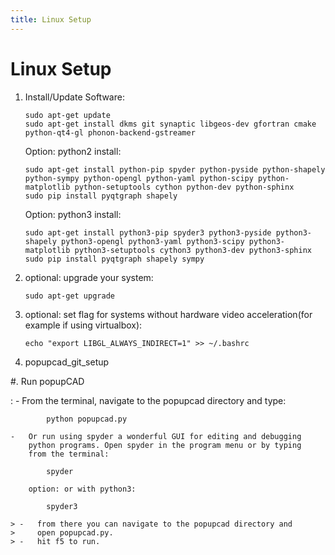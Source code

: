 ```yaml
---
title: Linux Setup
---
```

Linux Setup
===========

1.  Install/Update Software:

        sudo apt-get update
        sudo apt-get install dkms git synaptic libgeos-dev gfortran cmake python-qt4-gl phonon-backend-gstreamer

    Option: python2 install:

        sudo apt-get install python-pip spyder python-pyside python-shapely python-sympy python-opengl python-yaml python-scipy python-matplotlib python-setuptools cython python-dev python-sphinx
        sudo pip install pyqtgraph shapely

    Option: python3 install:

        sudo apt-get install python3-pip spyder3 python3-pyside python3-shapely python3-opengl python3-yaml python3-scipy python3-matplotlib python3-setuptools cython3 python3-dev python3-sphinx
        sudo pip install pyqtgraph shapely sympy

2.  optional: upgrade your system:

        sudo apt-get upgrade

3.  optional: set flag for systems without hardware video
    acceleration(for example if using virtualbox):

        echo "export LIBGL_ALWAYS_INDIRECT=1" >> ~/.bashrc

4.  popupcad\_git\_setup

\#. Run popupCAD

:   -   From the terminal, navigate to the popupcad directory and type:

            python popupcad.py

    -   Or run using spyder a wonderful GUI for editing and debugging
        python programs. Open spyder in the program menu or by typing
        from the terminal:

            spyder

        option: or with python3:

            spyder3

    > -   from there you can navigate to the popupcad directory and
    >     open popupcad.py.
    > -   hit f5 to run.
